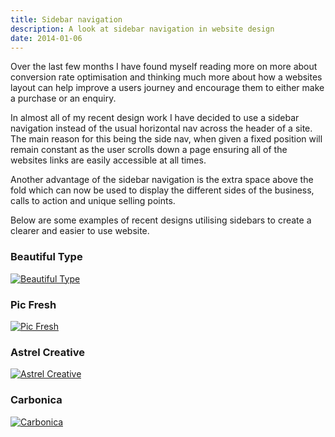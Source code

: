 ```yaml
---
title: Sidebar navigation
description: A look at sidebar navigation in website design
date: 2014-01-06
---
```


Over the last few months I have found myself reading more on more about conversion rate optimisation and thinking much more about how a websites layout can help improve a users journey and encourage them to either make a purchase or an enquiry.

In almost all of my recent design work I have decided to use a sidebar navigation instead of the usual horizontal nav across the header of a site. The main reason for this being the side nav, when given a fixed position will remain constant as the user scrolls down a page ensuring all of the websites links are easily accessible at all times.

Another advantage of the sidebar navigation is the extra space above the fold which can now be used to display the different sides of the business, calls to action and unique selling points.

Below are some examples of recent designs utilising sidebars to create a clearer and easier to use website.

<h3 class="heading">
  Beautiful Type
</h3>

<a href="http://beautifultype.net/" rel="nofollow"><img alt="Beautiful Type" src="https://cathydutton.co.uk/wp-content/uploads/2013/04/beautiful-type.jpg" /></a>

<h3 class="heading">
  Pic Fresh
</h3>

<a href="http://www.picfresh.com.au/" rel="nofollow"><img alt="Pic Fresh" src="https://cathydutton.co.uk/wp-content/uploads/2013/04/pic-fresh.jpg" /></a>

<h3 class="heading">
  Astrel Creative
</h3>

<a href="http://www.astrelcreative.com/" rel="nofollow"><img alt="Astrel Creative" src="https://cathydutton.co.uk/wp-content/uploads/2013/04/astrel.jpg" /></a>

<h3 class="heading">
  Carbonica
</h3>

<a href="http://www.carbonica.org/" rel="nofollow"><img alt="Carbonica" src="https://cathydutton.co.uk/wp-content/uploads/2013/04/carbonica.jpg" /></a>
